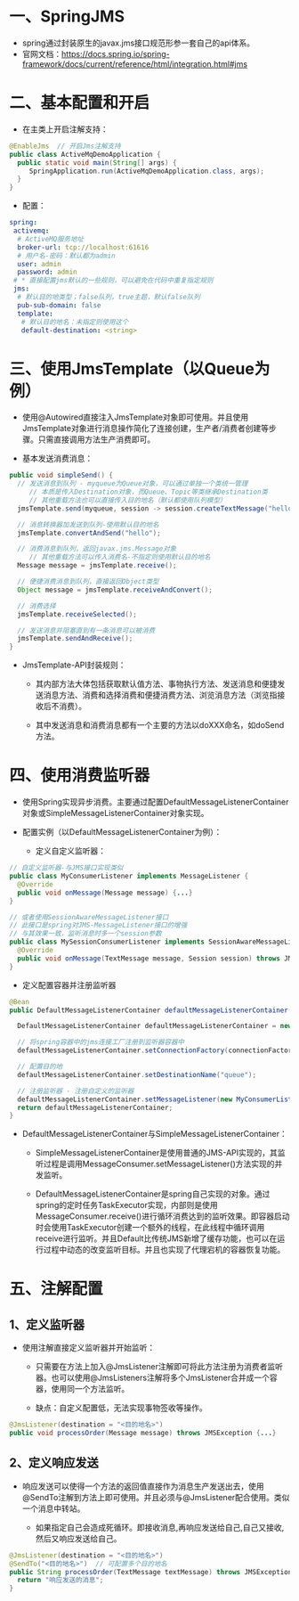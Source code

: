 # 一、SpringJMS

- spring通过封装原生的javax.jms接口规范形参一套自己的api体系。
- 官网文档：https://docs.spring.io/spring-framework/docs/current/reference/html/integration.html#jms

#  二、基本配置和开启

- 在主类上开启注解支持：

```java
@EnableJms  // 开启Jms注解支持
public class ActiveMqDemoApplication {
  public static void main(String[] args) {
     SpringApplication.run(ActiveMqDemoApplication.class, args);
  }
}
```
- 配置：

```yaml
spring:
 activemq:
  # ActiveMQ服务地址
  broker-url: tcp://localhost:61616
  # 用户名-密码：默认都为admin
  user: admin
  password: admin
 # * 直接配置jms默认的一些规则，可以避免在代码中重复指定规则
 jms:
  # 默认目的地类型；false队列，true主题，默认false队列
  pub-sub-domain: false
  template:
   # 默认目的地名：未指定则使用这个 
   default-destination: <string>
```


# 三、使用JmsTemplate（以Queue为例）

- 使用@Autowired直接注入JmsTemplate对象即可使用。并且使用JmsTemplate对象进行消息操作简化了连接创建，生产者/消费者创建等步骤。只需直接调用方法生产消费即可。

- 基本发送消费消息：

```java
public void simpleSend() {
  // 发送消息到队列 - myqueue为Queue对象，可以通过单独一个类统一管理
     // 本质是传入Destination对象，而Queue、Topic等类继承Destination类
     // 其他重载方法也可以直接传入目的地名（默认都使用队列模型）
  jmsTemplate.send(myqueue, session -> session.createTextMessage("hello queue world"));

  // 消息转换器加发送到队列-使用默认目的地名
  jmsTemplate.convertAndSend("hello");

  // 消费消息到队列，返回javax.jms.Message对象
     // 其他重载方法可以传入消费名-不指定则使用默认目的地名
  Message message = jmsTemplate.receive();

  // 便捷消费消息到队列，直接返回Object类型
  Object message = jmsTemplate.receiveAndConvert();

  // 消费选择
  jmsTemplate.receiveSelected();

  // 发送消息并阻塞直到有一条消息可以被消费
  jmsTemplate.sendAndReceive();
}
```
- JmsTemplate-API封装规则：

    - 其内部方法大体包括获取默认值方法、事物执行方法、发送消息和便捷发送消息方法、消费和选择消费和便捷消费方法、浏览消息方法（浏览指接收后不消费）。

    - 其中发送消息和消费消息都有一个主要的方法以doXXX命名，如doSend方法。


# 四、使用消费监听器

- 使用Spring实现异步消费。主要通过配置DefaultMessageListenerContainer对象或SimpleMessageListenerContainer对象实现。

- 配置实例（以DefaultMessageListenerContainer为例）：

    - 定义自定义监听器：

```java
// 自定义监听器-与JMS接口实现类似
public class MyConsumerListener implements MessageListener {
  @Override
  public void onMessage(Message message) {...}
}

// 或者使用SessionAwareMessageListener接口
// 此接口是spring对JMS-MessageListener接口的增强
// 与其效果一致，监听消息时多一个session参数
public class MySessionConsumerListener implements SessionAwareMessageListener<TextMessage> {
  @Override
  public void onMessage(TextMessage message, Session session) throws JMSException {...}
}
```
- 定义配置容器并注册监听器

```java
@Bean
public DefaultMessageListenerContainer defaultMessageListenerContainer(ConnectionFactory connectionFactory) {

  DefaultMessageListenerContainer defaultMessageListenerContainer = new DefaultMessageListenerContainer();

  // 将spring容器中的jms连接工厂注册到监听器容器中
  defaultMessageListenerContainer.setConnectionFactory(connectionFactory);

  // 配置目的地
  defaultMessageListenerContainer.setDestinationName("queue");

  // 注册监听器 - 注册自定义的监听器
  defaultMessageListenerContainer.setMessageListener(new MyConsumerListener());
  return defaultMessageListenerContainer;
}
```
- DefaultMessageListenerContainer与SimpleMessageListenerContainer：

    - SimpleMessageListenerContainer是使用普通的JMS-API实现的，其监听过程是调用MessageConsumer.setMessageListener()方法实现的并发监听。

    - DefaultMessageListenerContainer是spring自己实现的对象。通过spring的定时任务TaskExecutor实现，内部则是使用MessageConsumer.receive()进行循环消费达到的监听效果。即容器启动时会使用TaskExecutor创建一个额外的线程，在此线程中循环调用receive进行监听。并且Default比传统JMS新增了缓存功能，也可以在运行过程中动态的改变监听目标。并且也实现了代理宕机的容器恢复功能。


# 五、注解配置

## 1、定义监听器

- 使用注解直接定义监听器并开始监听：

    - 只需要在方法上加入@JmsListener注解即可将此方法注册为消费者监听器。也可以使用@JmsListeners注解将多个JmsListener合并成一个容器，使用同一个方法监听。

    - 缺点：自定义配置低，无法实现事物签收等操作。

```java
@JmsListener(destination = "<目的地名>")
public void processOrder(Message message) throws JMSException {...}
```
## 2、定义响应发送

- 响应发送可以使得一个方法的返回值直接作为消息生产发送出去，使用@SendTo注解到方法上即可使用。并且必须与@JmsListener配合使用。类似一个消息中转站。

    - 如果指定自己会造成死循环。即接收消息,再响应发送给自己,自己又接收,然后又响应发送给自己。

```java
@JmsListener(destination = "<目的地名>")
@SendTo("<目的地名>")  // 可配置多个目的地名
public String processOrder(TextMessage textMessage) throws JMSException {
  return "响应发送的消息";
}
```





